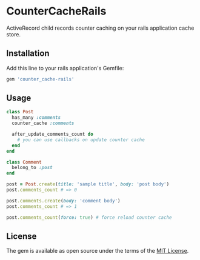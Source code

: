 # CounterCacheRails

ActiveRecord child records counter caching on your rails application cache store.

## Installation

Add this line to your rails application's Gemfile:

```ruby
gem 'counter_cache-rails'
```

## Usage

```rb
class Post
  has_many :comments
  counter_cache :comments

  after_update_comments_count do
    # you can use callbacks on update counter cache
  end
end

class Comment
  belong_to :post
end

post = Post.create(title: 'sample title', body: 'post body')
post.comments_count # => 0

post.comments.create(body: 'comment body')
post.comments_count # => 1

post.comments_count(force: true) # force reload counter cache
```

## License

The gem is available as open source under the terms of the [MIT License](http://opensource.org/licenses/MIT).
